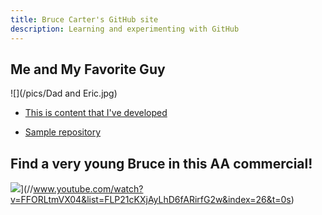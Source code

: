 ```yaml
---
title: Bruce Carter's GitHub site
description: Learning and experimenting with GitHub
---
```


## Me and My Favorite Guy

![](/pics/Dad and Eric.jpg)

- [This is content that I've developed](/timeseries/index.md)

- [Sample repository](https://github.com/BACTx/sample)

## Find a very young Bruce in this AA commercial!
![](https://img.youtube.com/vi/FFORLtmVX04/0.jpg)](//www.youtube.com/watch?v=FFORLtmVX04&list=FLP21cKXjAyLhD6fARirfG2w&index=26&t=0s)
